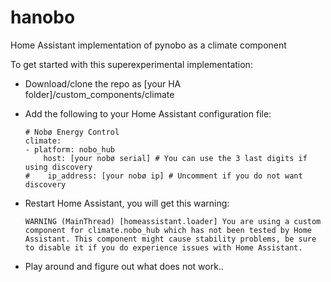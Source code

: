 # hanobo
Home Assistant implementation of pynobo as a climate component

To get started with this superexperimental implementation:

* Download/clone the repo as [your HA folder]/custom_components/climate
* Add the following to your Home Assistant configuration file:

      # Nobø Energy Control
      climate: 
      - platform: nobo_hub
          host: [your nobø serial] # You can use the 3 last digits if using discovery
      #    ip_address: [your nobø ip] # Uncomment if you do not want discovery

* Restart Home Assistant, you will get this warning:

      WARNING (MainThread) [homeassistant.loader] You are using a custom component for climate.nobo_hub which has not been tested by Home Assistant. This component might cause stability problems, be sure to disable it if you do experience issues with Home Assistant.

* Play around and figure out what does not work..
